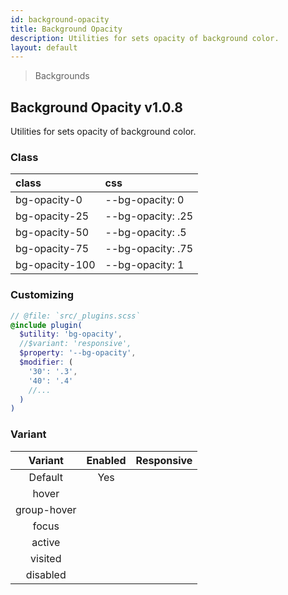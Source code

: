 ```yaml
---
id: background-opacity
title: Background Opacity
description: Utilities for sets opacity of background color.
layout: default
---
```


> Backgrounds

## Background Opacity <span class="ml-1 px-2 py-1 text-sm text-gray-600 bg-gray-300">v1.0.8</span>

Utilities for sets opacity of background color.

### Class

| <span class="px-3 py-1 text-white bg-charcoal-100 rounded-full">class</span> | <span class="px-3 py-1 text-white bg-charcoal-100 rounded-full">css</span> |
|:--|:--|
| bg-opacity-0 | --bg-opacity: 0 |
| bg-opacity-25 | --bg-opacity: .25 |
| bg-opacity-50 | --bg-opacity: .5 |
| bg-opacity-75 | --bg-opacity: .75 |
| bg-opacity-100 | --bg-opacity: 1 |

### Customizing

```scss
// @file: `src/_plugins.scss`
@include plugin(
  $utility: 'bg-opacity',
  //$variant: 'responsive',
  $property: '--bg-opacity',
  $modifier: (
    '30': '.3',
    '40': '.4'
    //...
  )
)
```

### Variant

| <span class="font-semibold underline">Variant</span> | <span class="font-semibold underline">Enabled</span> | <span class="font-semibold underline">Responsive</span> |
|:-:|:-:|:-:|
| Default | Yes | |
| hover| | |
| group-hover | | |
| focus | | |
| active | | |
| visited | | |
| disabled | | |